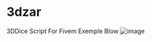 # 3dzar
3DDice Script For Fivem Exemple Blow
![image](https://github.com/Gold14567/3dzar/blob/main/3dzarimage.png?raw=true)
